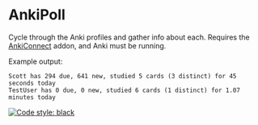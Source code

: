 # AnkiPoll
Cycle through the Anki profiles and gather info about each. Requires the [AnkiConnect](https://ankiweb.net/shared/info/2055492159) addon, and Anki must be running.

Example output:

```
Scott has 294 due, 641 new, studied 5 cards (3 distinct) for 45 seconds today
TestUser has 0 due, 0 new, studied 6 cards (1 distinct) for 1.07 minutes today
```

[![Code style: black](https://img.shields.io/badge/code%20style-black-000000.svg)](https://github.com/psf/black)
